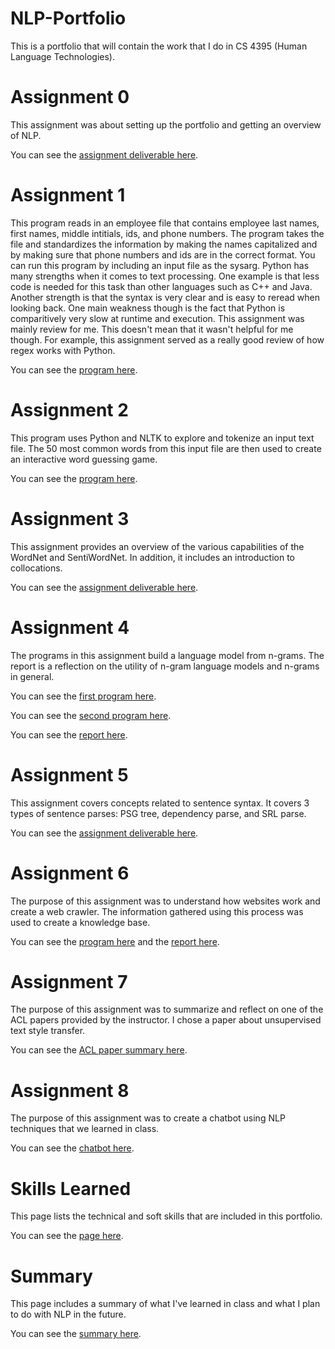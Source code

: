 # NLP-Portfolio
This is a portfolio that will contain the work that I do in CS 4395 (Human Language Technologies).

# Assignment 0

This assignment was about setting up the portfolio and getting an overview of NLP.

You can see the [assignment deliverable here](https://github.com/srp0223/NLP-Portfolio/blob/main/Assignment%200/Overview_of_NLP.pdf).

# Assignment 1

This program reads in an employee file that contains employee last names, first names, middle intitials, ids, and phone numbers. The program takes the file and standardizes the information by making the names capitalized and by making sure that phone numbers and ids are in the correct format.
You can run this program by including an input file as the sysarg. 
Python has many strengths when it comes to text processing. One example is that less code is needed for this task than other languages such as C++ and Java. Another strength is that the syntax is very clear and is easy to reread when looking back. One main weakness though is the fact that Python is comparitively very slow at runtime and execution.
This assignment was mainly review for me. This doesn't mean that it wasn't helpful for me though. For example, this assignment served as a really good review of how regex works with Python.

You can see the [program here](https://github.com/srp0223/NLP-Portfolio/blob/main/Assignment%201/Homework1_srp180014.py).

# Assignment 2

This program uses Python and NLTK to explore and tokenize an input text file. The 50 most common words from this input file are then used to create an interactive word guessing game.

You can see the [program here](https://github.com/srp0223/NLP-Portfolio/blob/main/Assignment%202/Homework2_srp180014.py).

# Assignment 3

This assignment provides an overview of the various capabilities of the WordNet and SentiWordNet. In addition, it includes an introduction to collocations.

You can see the [assignment deliverable here](https://github.com/srp0223/NLP-Portfolio/blob/main/Assignment%203/Homework3_srp180014.pdf).

# Assignment 4

The programs in this assignment build a language model from n-grams. The report is a reflection on the utility of n-gram language models and n-grams in general.

You can see the [first program here](https://github.com/srp0223/NLP-Portfolio/blob/main/Assignment%204/Homework4_Program1_srp180014.py).

You can see the [second program here](https://github.com/srp0223/NLP-Portfolio/blob/main/Assignment%204/Homework4_Program2_srp180014.py).

You can see the [report here](https://github.com/srp0223/NLP-Portfolio/blob/main/Assignment%204/Homework4_Narrative_srp180014.pdf).

# Assignment 5

This assignment covers concepts related to sentence syntax. It covers 3 types of sentence parses: PSG tree, dependency parse, and SRL parse.

You can see the [assignment deliverable here](https://github.com/srp0223/NLP-Portfolio/blob/main/Assignment%205/Homework5_srp180014.pdf).

# Assignment 6

The purpose of this assignment was to understand how websites work and create a web crawler. The information gathered using this process was used to create a knowledge base.

You can see the [program here](https://github.com/srp0223/NLP-Portfolio/blob/main/Assignment%206/Homework6_srp180014.py) and the [report here](https://github.com/srp0223/NLP-Portfolio/blob/main/Assignment%206/Homework6Report_srp180014.pdf).

# Assignment 7

The purpose of this assignment was to summarize and reflect on one of the ACL papers provided by the instructor. I chose a paper about unsupervised text style transfer.

You can see the [ACL paper summary here](https://github.com/srp0223/NLP-Portfolio).

# Assignment 8

The purpose of this assignment was to create a chatbot using NLP techniques that we learned in class.

You can see the [chatbot here](https://github.com/srp0223/NLP-Portfolio/blob/main/Assignment%208/Chatbot.py).

# Skills Learned
This page lists the technical and soft skills that are included in this portfolio.

You can see the [page here](https://github.com/srp0223/NLP-Portfolio/blob/main/Assignment%200/Overview_of_NLP.pdf).

# Summary
This page includes a summary of what I've learned in class and what I plan to do with NLP in the future.

You can see the [summary here](https://github.com/srp0223/NLP-Portfolio/blob/main/Assignment%200/Overview_of_NLP.pdf).

